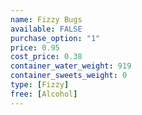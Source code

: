 ```yaml
---
name: Fizzy Bugs
available: FALSE
purchase_option: "1"
price: 0.95
cost_price: 0.38
container_water_weight: 919
container_sweets_weight: 0
type: [Fizzy]
free: [Alcohol]
---
```

